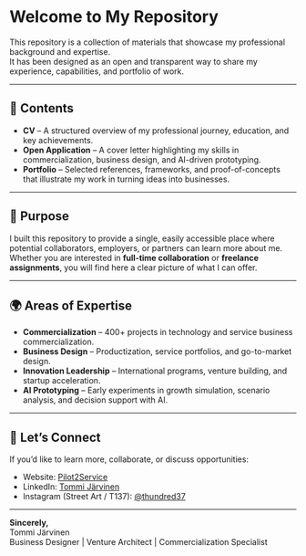 # Welcome to My Repository  

This repository is a collection of materials that showcase my professional background and expertise.  
It has been designed as an open and transparent way to share my experience, capabilities, and portfolio of work.  

---

## 📂 Contents  

- **CV** – A structured overview of my professional journey, education, and key achievements.  
- **Open Application** – A cover letter highlighting my skills in commercialization, business design, and AI-driven prototyping.  
- **Portfolio** – Selected references, frameworks, and proof-of-concepts that illustrate my work in turning ideas into businesses.  

---

## 🎯 Purpose  

I built this repository to provide a single, easily accessible place where potential collaborators, employers, or partners can learn more about me.  
Whether you are interested in **full-time collaboration** or **freelance assignments**, you will find here a clear picture of what I can offer.  

---

## 🌍 Areas of Expertise  

- **Commercialization** – 400+ projects in technology and service business commercialization.  
- **Business Design** – Productization, service portfolios, and go-to-market design.  
- **Innovation Leadership** – International programs, venture building, and startup acceleration.  
- **AI Prototyping** – Early experiments in growth simulation, scenario analysis, and decision support with AI.  

---

## 🤝 Let’s Connect  

If you’d like to learn more, collaborate, or discuss opportunities:  

- Website: [Pilot2Service](https://pilot2service.com)  
- LinkedIn: [Tommi Järvinen](https://www.linkedin.com/in/jarvinentommi/)  
- Instagram (Street Art / T137): [@thundred37](https://www.instagram.com/thundred37/)  

---

**Sincerely,**  
Tommi Järvinen  
Business Designer | Venture Architect | Commercialization Specialist  

